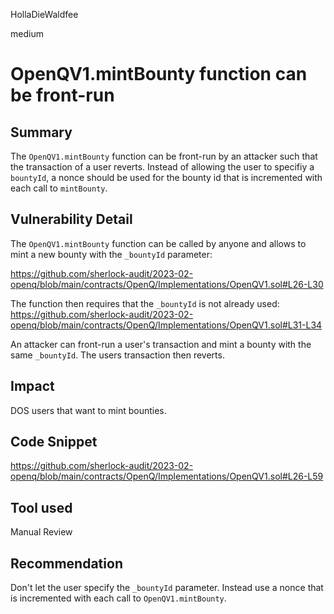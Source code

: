 HollaDieWaldfee

medium

# OpenQV1.mintBounty function can be front-run

## Summary
The `OpenQV1.mintBounty` function can be front-run by an attacker such that the transaction of a user reverts.
Instead of allowing the user to specifiy a `bountyId`, a nonce should be used for the bounty id that is incremented with each call to `mintBounty`.

## Vulnerability Detail
The `OpenQV1.mintBounty` function can be called by anyone and allows to mint a new bounty with the `_bountyId` parameter:

https://github.com/sherlock-audit/2023-02-openq/blob/main/contracts/OpenQ/Implementations/OpenQV1.sol#L26-L30

The function then requires that the `_bountyId` is not already used:
https://github.com/sherlock-audit/2023-02-openq/blob/main/contracts/OpenQ/Implementations/OpenQV1.sol#L31-L34

An attacker can front-run a user's transaction and mint a bounty with the same `_bountyId`. The users transaction then reverts.

## Impact
DOS users that want to mint bounties.

## Code Snippet
https://github.com/sherlock-audit/2023-02-openq/blob/main/contracts/OpenQ/Implementations/OpenQV1.sol#L26-L59

## Tool used
Manual Review

## Recommendation
Don't let the user specify the `_bountyId` parameter.
Instead use a nonce that is incremented with each call to `OpenQV1.mintBounty`.